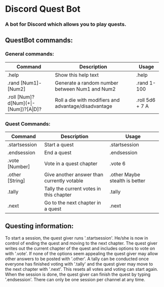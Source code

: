 # Discord Quest Bot
### A bot for Discord which allows you to play quests.

## QuestBot commands:  

### General commands: 
| Command                  | Description                      | Usage         |
| ------------------------ | -------------------------------- | ------------- |
| .help | Show this help text              | .help         |
| .rand &#91;Num1&#93;-&#91;Num2&#93; | Generate a random number between Num1 and Num2 | .rand 1-100 |
| .roll &#91;Num&#93;?d&#91;Num&#93;(+&#124;-&#91;Num&#93;)?&#91;A&#124;D&#93;? | Roll a die with modifiers and advantage/disadvantage | .roll 5d6 + 7 A | 

### Quest Commands: 
| Command                  | Description                      | Usage         |
| ------------------------ | -------------------------------- | ------------- |
| .startsession | Start a quest | .startsession |
| .endsession | End a quest | .endsession |
| .vote &#91;Number&#93; | Vote in a quest chapter | .vote 6 |
| .other &#91;String&#93; | Give another answer than currently votable | .other Maybe stealth is better | 
| .tally | Tally the current votes in this chapter | .tally |
| .next | Go to the next chapter in a quest | .next |

## Questing information: 

To start a session, the quest giver runs '.startsession'. 
He/she is now in control of ending the quest and moving to the next chapter. 
The quest giver writes out the current chapter of the quest and includes options to vote on with '.vote'. 
If none of the options seem appealing the quest giver may allow other answers to be posted with '.other'. 
A tally can be conducted once everyone has finished voting with '.tally' and the quest giver may move to the next chapter with '.next'.
This resets all votes and voting can start again. When the session is done, the quest giver can finish the quest by typing '.endsession'.
There can only be one session per channel at any time.